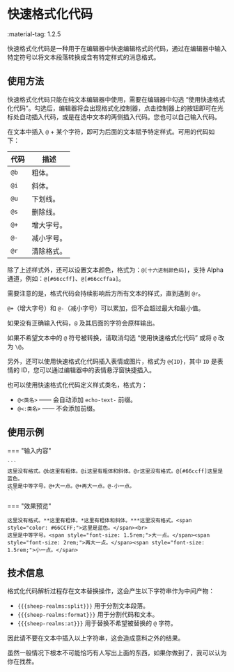 # 快速格式化代码

<span class="feature-tag" title="最早可用版本" markdown>
    <span class="icon">:material-tag:</span>
    <span class="text">1.2.5</span>
</span>

快速格式化代码是一种用于在编辑器中快速编辑格式的代码，通过在编辑器中输入特定符号以将文本段落转换成含有特定样式的消息格式。

## 使用方法

快速格式化代码只能在纯文本编辑器中使用，需要在编辑器中勾选 “使用快速格式化代码”。勾选后，编辑器将会出现格式化控制器，点击控制器上的按钮即可在光标处自动插入代码，或是在选中文本的两侧插入代码。您也可以自己输入代码。

在文本中插入 `@` + 某个字符，即可为后面的文本赋予特定样式。可用的代码如下：

| 代码 | 描述 |
| - | - |
| `@b` | 粗体。 |
| `@i` | 斜体。 |
| `@u` | 下划线。 |
| `@s` | 删除线。 |
| `@+` | 增大字号。 |
| `@-` | 减小字号。 |
| `@r` | 清除格式。 |

除了上述样式外，还可以设置文本颜色，格式为：`@[十六进制颜色码]`，支持 Alpha 通道，例如：`@[#66ccff]`、`@[#66ccffaa]`。

需要注意的是，格式代码会持续影响后方所有文本的样式，直到遇到 `@r`。

`@+`（增大字号）和 `@-`（减小字号）可以累加，但不会超过最大和最小值。

如果没有正确输入代码，`@` 及其后面的字符会原样输出。

如果不希望文本中的 `@` 符号被转换，请取消勾选 “使用快速格式化代码” 或将 `@` 改为 `\@`。

另外，还可以使用快速格式化代码插入表情或图片，格式为 `@{ID}`，其中 `ID` 是表情的 ID，您可以通过编辑器中的表情悬浮窗快捷插入。

也可以使用快速格式化代码定义样式类名，格式为：

- `@<类名>` —— 会自动添加 `echo-text-` 前缀。
- `@<:类名>` —— 不会添加前缀。

## 使用示例

=== "输入内容"

    ```
    这里没有格式。@b这里有粗体。@i这里有粗体和斜体。@r这里没有格式。@[#66ccff]这里是蓝色。
    这里是中等字号。@+大一点。@+再大一点。@-小一点。
    ```

=== "效果预览"

    这里没有格式。**这里有粗体。*这里有粗体和斜体。***这里没有格式。<span style="color: #66CCFF;">这里是蓝色。</span><br>
    这里是中等字号。<span style="font-size: 1.5rem;">大一点。</span><span style="font-size: 2rem;">再大一点。</span><span style="font-size: 1.5rem;">小一点。</span>


## 技术信息

格式化代码解析过程存在文本替换操作，这会产生以下字符串作为中间产物：

- `{{{sheep-realms:split}}}` 用于分割文本段落。
- `{{{sheep-realms:format}}}` 用于分割代码和文本。
- `{{{sheep-realms:at}}}` 用于替换不希望被替换的 `@` 字符。

因此请不要在文本中插入以上字符串，这会造成意料之外的结果。

<p style="color: var(--md-default-fg-color--light);">虽然一般情况下根本不可能恰巧有人写出上面的东西，如果你做到了，我可以认为你在找茬。</p>